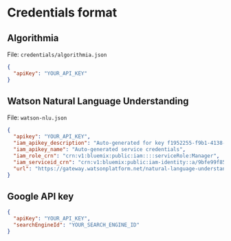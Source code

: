 # Credentials format

## Algorithmia

File: `credentials/algorithmia.json`

```json
{
  "apiKey": "YOUR_API_KEY"
}
```

## Watson Natural Language Understanding

File: `watson-nlu.json`

```json
{
  "apikey": "YOUR_API_KEY",
  "iam_apikey_description": "Auto-generated for key f1952255-f9b1-4138-8912-2fec920917f4",
  "iam_apikey_name": "Auto-generated service credentials",
  "iam_role_crn": "crn:v1:bluemix:public:iam::::serviceRole:Manager",
  "iam_serviceid_crn": "crn:v1:bluemix:public:iam-identity::a/9bfe99f855cc40ebb931fb15fb27060d::serviceid:ServiceId-24763018-ae07-4d81-b1a9-f0eccaf54047",
  "url": "https://gateway.watsonplatform.net/natural-language-understanding/api"
}
```

## Google API key

```json
{
  "apiKey": "YOUR_API_KEY",
  "searchEngineId": "YOUR_SEARCH_ENGINE_ID"
}
```
